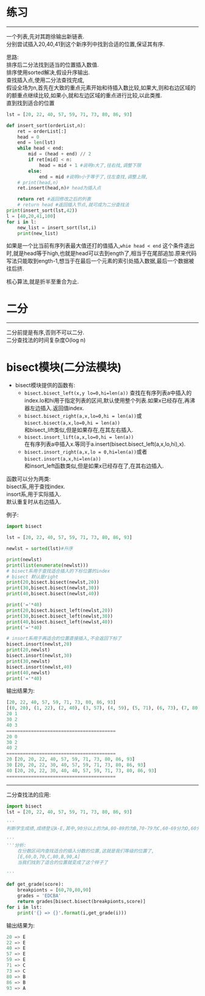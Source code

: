 # 练习  

---

一个列表,先对其跑徐输出新链表.  
分别尝试插入20,40,41到这个新序列中找到合适的位置,保证其有序.  


思路:  
排序后二分法找到适当的位置插入数值.  
排序使用sorted解决,假设升序输出.  
查找插入点,使用二分法查找完成,  
假设全场为n,首先在大致的重点元素开始和待插入数比较,如果大,则和右边区域的的额重点继续比较,如果小,就和左边区域的重点进行比较,以此类推.  
直到找到适合的位置  

```py
lst = [20, 22, 40, 57, 59, 71, 73, 80, 86, 93]

def insert_sort(orderList,n):
    ret = orderList[:]
    head = 0
    end = len(lst)
    while head < end:
        mid = (head + end) // 2
        if ret[mid] < n:
            head = mid + 1 #说明n大了,往右找,调整下限
        else:
            end = mid #说明n小于等于了,往左查找,调整上限,
    # print(head,n)
    ret.insert(head,n)# head为插入点

    return ret #返回修改之后的列表
    # return head #返回插入节点,就可成为二分查找法
print(insert_sort(lst,42))
l = [40,20,41,100]
for i in l:
    new_list = insert_sort(lst,i)
    print(new_list)

```

如果是一个比当前有序列表最大值还打的值插入,`whie head < end` 这个条件退出时,就是head等于high,也就是head可以去到ength了,相当于在尾部追加.原来代码写法只能取到ength-1,想当于在最后一个元素的索引处插入数据,最后一个数据被往后挤.  

核心算法,就是折半至重合为止.  

# 二分  

---
二分前提是有序,否则不可以二分.    
二分查找法的时间复杂度O(log n)  

# bisect模块(二分法模块)  

* bisect模块提供的函数有:
    - `bisect.bisect_left(x,y lo=0,hi=len(a))`
    查找在有序列表a中插入的index.lo和hi用于指定列表的区间,默认使用整个列表.如果x已经存在,再沸器左边插入.返回值index.  
    - `bisect.bisect_right(a,x,lo=0,hi = len(a))`或`bisect.bisect(a,x,lo=0,hi = len(a))`  
    和bisect_lift类似,但是如果存在,在其左右插入.  
    - `bisect.insort_lift(a,x,lo=0,hi = len(a))`  
    在有序列表a中插入x.等同于a.insert(bisect.bisect_left(a,x,lo,hi),x).  
    - `bisect.insort_right(a,x,lo = 0,hi=len(a))`或者`bisect.insort(a,x,hi=len(a))`  
    和insort_left函数类似,但是如果x已经存在了,在其右边插入.  

函数可以分为两类:  
bisect系,用于查找index.  
insort系,用于实际插入.  
默认重复时从右边插入.  


例子:  
```py
import bisect

lst = [20, 22, 40, 57, 59, 71, 73, 80, 86, 93]

newlst = sorted(lst)#升序

print(newlst)
print(list(enumerate(newlst)))
# bisect系用于查找适合插入的下标位置的index
# bisect 默认是right
print(20,bisect.bisect(newlst,20))
print(30,bisect.bisect(newlst,30))
print(40,bisect.bisect(newlst,40))

print('='*40)
print(20,bisect.bisect_left(newlst,20))
print(30,bisect.bisect_left(newlst,30))
print(40,bisect.bisect_left(newlst,40))
print('='*40)

# insort系用于再适合的位置直接插入,不会返回下标了
bisect.insort(newlst,20)
print(20,newlst)
bisect.insort(newlst,30)
print(30,newlst)
bisect.insort(newlst,40)
print(40,newlst)
print('='*40)

```

输出结果为:  
```py
[20, 22, 40, 57, 59, 71, 73, 80, 86, 93]
[(0, 20), (1, 22), (2, 40), (3, 57), (4, 59), (5, 71), (6, 73), (7, 80), (8, 86), (9, 93)]
20 1
30 2
40 3
========================================
20 0
30 2
40 2
========================================
20 [20, 20, 22, 40, 57, 59, 71, 73, 80, 86, 93]
30 [20, 20, 22, 30, 40, 57, 59, 71, 73, 80, 86, 93]
40 [20, 20, 22, 30, 40, 40, 57, 59, 71, 73, 80, 86, 93]
========================================

```

---
二分查找法的应用:  

```py
import bisect
lst = [20, 22, 40, 57, 59, 71, 73, 80, 86, 93]

'''
判断学生成绩,成绩登记A-E,其中,90分以上的为A,80-89的为B,70-79为C,60-69分为D,60分一下的为E

'''
'''分析:
    在分数区间内查找适合的插入分数的位置,这就是我们等级的位置了,
    [E,60,D,70,C,80,B,90,A]
    当我们找到了适合的位置就变成了这个样子了

'''

def get_grade(score):
    breakpionts = [60,70,80,90]
    grades = 'EDCBA'
    return grades[bisect.bisect(breakpionts,score)]
for i in lst:
    print('{} => {}'.format(i,get_grade(i)))
```
输出结果为:  

```py
20 => E
22 => E
40 => E
57 => E
59 => E
71 => C
73 => C
80 => B
86 => B
93 => A
```

